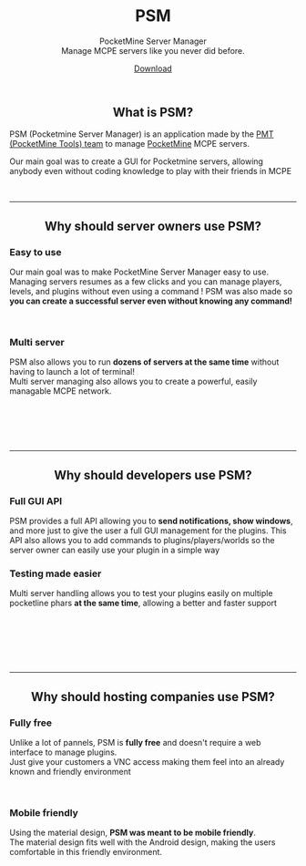 <header id="PSMHeader">
        <h1>PSM</h1>
        <p class="light">PocketMine Server Manager<br>Manage MCPE servers like you never did before.</p>
        <a href="https://psm.mcpe.fun/download/">Download</a>
</header>
        <center>
            <h2 class="light">What is PSM?</h2>
        </center>
        <p>PSM (Pocketmine Server Manager) is an application made by the <a href="https://pmt.mcpe.fun">PMT (PocketMine Tools) team</a> to manage <a href="https://pmmp.io">PocketMine</a> MCPE servers.</p>
        <p>Our main goal was to create a GUI for Pocketmine servers, allowing anybody even without coding knowledge to play with their friends in MCPE</p>
        <center>
        </center>
        <br>
        <hr>
        <center>
            <h2 class="light">Why should server owners use PSM?</h2>
        </center>
        <div class="blockRow">
            <div class="leftBlock">
                <h3>Easy to use</h3>
                <p>Our main goal was to make PocketMine Server Manager easy to use. Managing servers resumes as a few clicks and you can manage players, levels, and plugins without even using a command ! PSM was also made so <b>you can create a successful
                    server even without knowing any command!</b>
                </p>
                <br>
            </div>
            <div class="rightBlock">
                <h3>Multi server</h3>
                <p>PSM also allows you to run <b>dozens of servers at the same time</b> without having to launch a lot of terminal!<br> Multi server managing also allows you to create a powerful, easily managable MCPE network.</p>
                <br><br>
            </div>
        </div>
        <br><br>
        <hr>
        <center>
            <h2 class="light">Why should developers use PSM?</h2>
        </center>
        <div class="blockRow">
            <div class="leftBlock">
                <h3>Full GUI API</h3>
                <p>PSM provides a full API allowing you to <b>send notifications, show windows</b>, and more just to give the user a full GUI management for the plugins. This API also allows you to add commands to plugins/players/worlds so the server owner
                    can easily use your plugin in a simple way</p>
                </p>
            </div>
            <div class="rightBlock">
                <h3>Testing made easier</h3>
                <p>Multi server handling allows you to test your plugins easily on multiple pocketline phars <b>at the same time</b>, allowing a better and faster support</p>
                <br><br><br>
            </div>
        </div>
        <br><br>
        <hr>
        <center>
            <h2 class="light">Why should hosting companies use PSM?</h2>
        </center>
        <div class="blockRow">
            <div class="leftBlock">
                <h3>Fully free</h3>
                <p>Unlike a lot of pannels, PSM is <b>fully free</b> and doesn't require a web interface to manage plugins. <br>Just give your customers a VNC access making them feel into an already known and friendly environment</p>
                </p>
                <br>
            </div>
            <div class="rightBlock">
                <h3>Mobile friendly</h3>
                <p>Using the material design, <b>PSM was meant to be mobile friendly</b>.<br>The material design fits well with the Android design, making the users comfortable in this friendly environment.</p>
            </div>
        </div>
        <br>
        <br><br>
